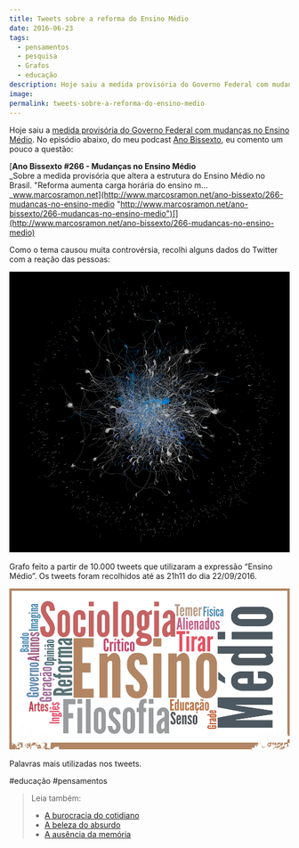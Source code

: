 ```yaml
---
title: Tweets sobre a reforma do Ensino Médio
date: 2016-06-23
tags:
  - pensamentos
  - pesquisa
  - Grafos
  - educação
description: Hoje saiu a medida provisória do Governo Federal com mudanças no Ensino Médio. No episódio abaixo, do meu podcast Ano Bissexto, eu comento…
image:
permalink: tweets-sobre-a-reforma-do-ensino-medio
---
```

Hoje saiu a [medida provisória do Governo Federal com mudanças no Ensino Médio](http://g1.globo.com/educacao/noticia/temer-apresenta-medida-provisoria-da-reforma-do-ensino-medio-veja-destaques.ghtml). No episódio abaixo, do meu podcast [Ano Bissexto](http://www.marcosramon.net/ano-bissexto/), eu comento um pouco a questão:

[**Ano Bissexto #266 - Mudanças no Ensino Médio**  
_Sobre a medida provisória que altera a estrutura do Ensino Médio no Brasil. "Reforma aumenta carga horária do ensino m…_www.marcosramon.net](http://www.marcosramon.net/ano-bissexto/266-mudancas-no-ensino-medio "http://www.marcosramon.net/ano-bissexto/266-mudancas-no-ensino-medio")[](http://www.marcosramon.net/ano-bissexto/266-mudancas-no-ensino-medio)

Como o tema causou muita controvérsia, recolhi alguns dados do Twitter com a reação das pessoas:

<img src="/assets/img/tweets-sobre-a-reforma-do-ensino médio-medium-1.png">

Grafo feito a partir de 10.000 tweets que utilizaram a expressão “Ensino Médio”. Os tweets foram recolhidos até as 21h11 do dia 22/09/2016.

<img src="/assets/img/tweets-sobre-a-reforma-do-ensino médio-medium-2.png">

Palavras mais utilizadas nos tweets.


#educação #pensamentos

> Leia também:
> - <a href="/a-burocracia-do-cotidiano">A burocracia do cotidiano</a>
> - <a href="/a-beleza-do-absurdo">A beleza do absurdo</a>
> - <a href="/a-ausencia-da-memoria">A ausência da memória</a>
